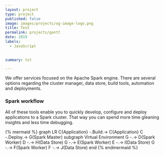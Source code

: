 ```yaml
---
layout: project
type: project
published: false
image: images/projects/og-image-logo.png
title: Test
permalink: projects/gantt
date: 2019
labels:
  - JavaScript
  
  
summary: tst

---
```



We offer services focused on the Apache Spark engine. There are several options regarding the cluster manager, data store, build tools, automation and deployments.

### Spark workflow

All of these tools enable you to quickly develop, configure and deploy applications to a Spark cluster. That way you can spend more time gleaning insights and less time debugging.

{% mermaid %}
graph LR
  C{Application} -.Build.-> C{Application}
    C -.Deploy.-> G(Spark Master)
    subgraph Virtual Environment
    G -.-> D(Spark Worker)
    D -.-> H(Data Store)
    G -.-> E(Spark Worker)
    E -.-> I(Data Store)
    G -.-> F(Spark Worker)
    F -.-> J(Data Store)
  end
{% endmermaid %}
